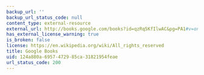 ```yaml
---
backup_url: ''
backup_url_status_code: null
content_type: external-resource
external_url: http://books.google.com/books?id=qzRq5KfIlwAC&pg=PA1#v=onepage
has_external_license_warning: true
is_broken: false
license: https://en.wikipedia.org/wiki/All_rights_reserved
title: Google Books
uid: 124a880a-6957-4729-85ca-31821954feae
url_status_code: 200
---
```

